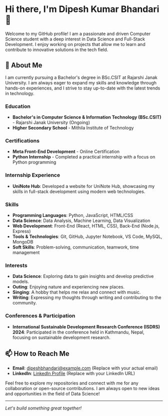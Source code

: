 # Hi there, I'm Dipesh Kumar Bhandari 👋

Welcome to my GitHub profile! I am a passionate and driven Computer Science student with a deep interest in Data Science and Full-Stack Development. I enjoy working on projects that allow me to learn and contribute to innovative solutions in the tech field.

## 🚀 About Me
I am currently pursuing a Bachelor's degree in BSc.CSIT at Rajarshi Janak University. I am always eager to expand my skills and knowledge through hands-on experiences, and I strive to stay up-to-date with the latest trends in technology.

### Education
- **Bachelor's in Computer Science & Information Technology (BSc.CSIT)** - Rajarshi Janak University (Ongoing)
- **Higher Secondary School** - Mithila Institute of Technology

### Certifications
- **Meta Front-End Development** - Online Certification
- **Python Internship** - Completed a practical internship with a focus on Python programming

### Internship Experience
- **UniNote Hub**: Developed a website for UniNote Hub, showcasing my skills in full-stack development using modern web technologies.

### Skills
- **Programming Languages**: Python, JavaScript, HTML/CSS
- **Data Science**: Data Analysis, Machine Learning, Data Visualization
- **Web Development**: Front-End (React, HTML, CSS), Back-End (Node.js, Express)
- **Tools & Technologies**: Git, GitHub, Jupyter Notebook, VS Code, MySQL, MongoDB
- **Soft Skills**: Problem-solving, communication, teamwork, time management

### Interests
- **Data Science**: Exploring data to gain insights and develop predictive models.
- **Outing**: Enjoying nature and experiencing new places.
- **Singing**: A hobby that helps me relax and connect with music.
- **Writing**: Expressing my thoughts through writing and contributing to the community.

### Conferences & Participation
- **International Sustainable Development Research Conference (ISDRS) 2024**: Participated in the conference held in Kathmandu, Nepal, focusing on sustainable development research.

## 📫 How to Reach Me
- **Email**: dipeshbhandari@example.com (Replace with your actual email)
- **LinkedIn**: [LinkedIn Profile](https://www.linkedin.com/in/dipeshbhandari) (Replace with your LinkedIn URL)

Feel free to explore my repositories and connect with me for any collaboration or open-source contributions. I am always open to new ideas and opportunities in the field of Data Science!

---

*Let's build something great together!*
